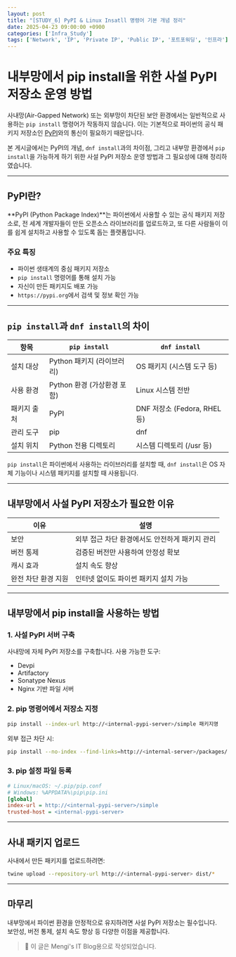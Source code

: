 ```yaml
---
layout: post
title: "[STUDY_6] PyPI & Linux Insatll 명령어 기본 개념 정리"
date: 2025-04-23 09:00:00 +0900
categories: ['Infra_Study']
tags: ['Network', 'IP', 'Private IP', 'Public IP', '포트포워딩', '인프라']
---
```


# 내부망에서 pip install을 위한 사설 PyPI 저장소 운영 방법

사내망(Air-Gapped Network) 또는 외부망이 차단된 보안 환경에서는 일반적으로 사용하는 `pip install` 명령어가 작동하지 않습니다. 이는 기본적으로 파이썬의 공식 패키지 저장소인 [PyPI](https://pypi.org)와의 통신이 필요하기 때문입니다.

본 게시글에서는 PyPI의 개념, `dnf install`과의 차이점, 그리고 내부망 환경에서 `pip install`을 가능하게 하기 위한 사설 PyPI 저장소 운영 방법과 그 필요성에 대해 정리하였습니다.

---

## PyPI란?

**PyPI (Python Package Index)**는 파이썬에서 사용할 수 있는 공식 패키지 저장소로, 전 세계 개발자들이 만든 오픈소스 라이브러리를 업로드하고, 또 다른 사람들이 이를 쉽게 설치하고 사용할 수 있도록 돕는 플랫폼입니다.

### 주요 특징

- 파이썬 생태계의 중심 패키지 저장소
- `pip install` 명령어를 통해 설치 가능
- 자신이 만든 패키지도 배포 가능
- `https://pypi.org`에서 검색 및 정보 확인 가능

---

## `pip install`과 `dnf install`의 차이

| 항목 | `pip install` | `dnf install` |
|------|----------------|----------------|
| 설치 대상 | Python 패키지 (라이브러리) | OS 패키지 (시스템 도구 등) |
| 사용 환경 | Python 환경 (가상환경 포함) | Linux 시스템 전반 |
| 패키지 출처 | PyPI | DNF 저장소 (Fedora, RHEL 등) |
| 관리 도구 | pip | dnf |
| 설치 위치 | Python 전용 디렉토리 | 시스템 디렉토리 (/usr 등) |

`pip install`은 파이썬에서 사용하는 라이브러리를 설치할 때, `dnf install`은 OS 자체 기능이나 시스템 패키지를 설치할 때 사용됩니다.

---

## 내부망에서 사설 PyPI 저장소가 필요한 이유

| 이유 | 설명 |
|------|------|
| 보안 | 외부 접근 차단 환경에서도 안전하게 패키지 관리 |
| 버전 통제 | 검증된 버전만 사용하여 안정성 확보 |
| 캐시 효과 | 설치 속도 향상 |
| 완전 차단 환경 지원 | 인터넷 없이도 파이썬 패키지 설치 가능 |

---

## 내부망에서 pip install을 사용하는 방법

### 1. 사설 PyPI 서버 구축

사내망에 자체 PyPI 저장소를 구축합니다. 사용 가능한 도구:

- Devpi
- Artifactory
- Sonatype Nexus
- Nginx 기반 파일 서버

### 2. pip 명령어에서 저장소 지정

```bash
pip install --index-url http://<internal-pypi-server>/simple 패키지명
```

외부 접근 차단 시:

```bash
pip install --no-index --find-links=http://<internal-server>/packages/ 패키지명
```

### 3. pip 설정 파일 등록

```ini
# Linux/macOS: ~/.pip/pip.conf
# Windows: %APPDATA%\pip\pip.ini
[global]
index-url = http://<internal-pypi-server>/simple
trusted-host = <internal-pypi-server>
```

---

## 사내 패키지 업로드

사내에서 만든 패키지를 업로드하려면:

```bash
twine upload --repository-url http://<internal-pypi-server> dist/*
```

---

## 마무리

내부망에서 파이썬 환경을 안정적으로 유지하려면 사설 PyPI 저장소는 필수입니다.  
보안성, 버전 통제, 설치 속도 향상 등 다양한 이점을 제공합니다.

> 📌 이 글은 Mengi's IT Blog용으로 작성되었습니다.
